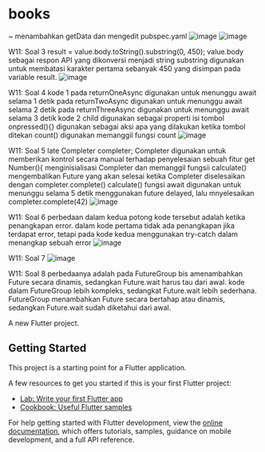 # books

~ menambahkan getData dan mengedit pubspec.yaml
![image](https://github.com/user-attachments/assets/0d97dada-5bb5-4099-9b7b-d63ff7a44af8)
![image](https://github.com/user-attachments/assets/889880b4-2a5c-447b-8b25-3a648e62dca3)

W11: Soal 3
result = value.body.toString().substring(0, 450);
value.body sebagai respon API yang dikonversi menjadi string
substring digunakan untuk membatasi karakter pertama sebanyak 450 yang disimpan pada variable result. 
![image](https://github.com/user-attachments/assets/23a471ef-2dac-445c-b14f-30f4e1e18a5b)

W11: Soal 4
kode 1
pada returnOneAsync digunakan untuk menunggu await selama 1 detik
pada returnTwoAsync digunakan untuk menunggu await selama 2 detik
pada returnThreeAsync digunakan untuk menunggu await selama 3 detik
kode 2
child digunakan sebagai properti isi tombol
onpressed(){} digunakan sebagai aksi apa yang dilakukan ketika tombol ditekan
count() digunakan memanggil fungsi count
![image](https://github.com/user-attachments/assets/e5c1e2e8-8a3e-47d0-ace4-1a5aa02a401f)

W11: Soal 5
late Completer completer;
Completer digunakan untuk memberikan kontrol secara manual terhadap penyelesaian sebuah fitur
get Number(){
menginisialisasi Completer<int> dan memanggil fungsii calculate()
mengembalikan Future yang akan selesai ketika Completer diselesaikan dengan completer.complete()
calculate()
fungsi await digunakan untuk menunggu selama 5 detik menggunakan future delayed, lalu mnyelesaikan completer.complete(42)
![image](https://github.com/user-attachments/assets/ad0234bc-9a45-41b8-bbd9-2b6cf1ac2778)

W11: Soal 6
perbedaan dalam kedua potong kode tersebut adalah ketika penangkapan error. dalam kode pertama tidak ada penangkapan jika terdapat error, tetapi pada kode kedua menggunakan try-catch dalam menangkap sebuah error
![image](https://github.com/user-attachments/assets/9b9ec090-00ef-492e-b4e2-17e7a1f9fddf)

W11: Soal 7
![image](https://github.com/user-attachments/assets/561af297-ec6b-429e-bd6c-002a5ce2d151)

W11: Soal 8
perbedaanya adalah pada FutureGroup bis amenambahkan Future secara dinamis, sedangkan Future.wait harus tau dari awal.
kode dalam FutureGroup lebih kompleks, sedangkat Future.wait lebih sederhana.
FutureGroup menambahkan Future secara bertahap atau dinamis, sedangkan Future.wait sudah diketahui dari awal.













A new Flutter project.

## Getting Started

This project is a starting point for a Flutter application.

A few resources to get you started if this is your first Flutter project:

- [Lab: Write your first Flutter app](https://docs.flutter.dev/get-started/codelab)
- [Cookbook: Useful Flutter samples](https://docs.flutter.dev/cookbook)

For help getting started with Flutter development, view the
[online documentation](https://docs.flutter.dev/), which offers tutorials,
samples, guidance on mobile development, and a full API reference.
